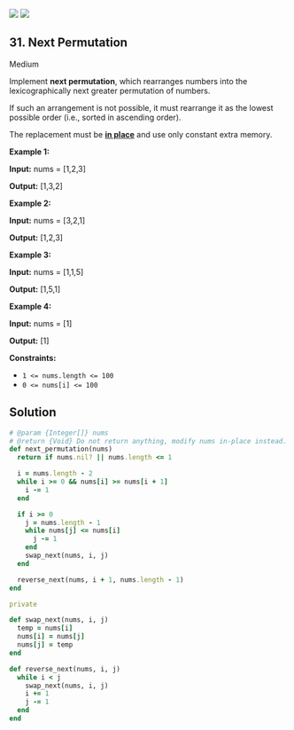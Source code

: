 [![](https://img.shields.io/github/stars/javadev/LeetCode-in-All?label=Stars&style=flat-square)](https://github.com/javadev/LeetCode-in-All)
[![](https://img.shields.io/github/forks/javadev/LeetCode-in-All?label=Fork%20me%20on%20GitHub%20&style=flat-square)](https://github.com/javadev/LeetCode-in-All/fork)

## 31\. Next Permutation

Medium

Implement **next permutation**, which rearranges numbers into the lexicographically next greater permutation of numbers.

If such an arrangement is not possible, it must rearrange it as the lowest possible order (i.e., sorted in ascending order).

The replacement must be **[in place](http://en.wikipedia.org/wiki/In-place_algorithm)** and use only constant extra memory.

**Example 1:**

**Input:** nums = [1,2,3]

**Output:** [1,3,2] 

**Example 2:**

**Input:** nums = [3,2,1]

**Output:** [1,2,3] 

**Example 3:**

**Input:** nums = [1,1,5]

**Output:** [1,5,1] 

**Example 4:**

**Input:** nums = [1]

**Output:** [1] 

**Constraints:**

*   `1 <= nums.length <= 100`
*   `0 <= nums[i] <= 100`

## Solution

```ruby
# @param {Integer[]} nums
# @return {Void} Do not return anything, modify nums in-place instead.
def next_permutation(nums)
  return if nums.nil? || nums.length <= 1

  i = nums.length - 2
  while i >= 0 && nums[i] >= nums[i + 1]
    i -= 1
  end

  if i >= 0
    j = nums.length - 1
    while nums[j] <= nums[i]
      j -= 1
    end
    swap_next(nums, i, j)
  end

  reverse_next(nums, i + 1, nums.length - 1)
end

private

def swap_next(nums, i, j)
  temp = nums[i]
  nums[i] = nums[j]
  nums[j] = temp
end

def reverse_next(nums, i, j)
  while i < j
    swap_next(nums, i, j)
    i += 1
    j -= 1
  end
end
```